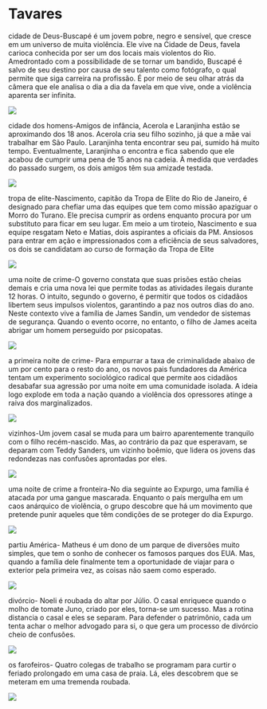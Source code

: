 # Tavares
cidade de Deus-Buscapé é um jovem pobre, negro e sensível, que cresce em um universo de muita violência. Ele vive na Cidade de Deus, favela carioca conhecida por ser um dos locais mais violentos do Rio. Amedrontado com a possibilidade de se tornar um bandido, Buscapé é salvo de seu destino por causa de seu talento como fotógrafo, o qual permite que siga carreira na profissão. É por meio de seu olhar atrás da câmera que ele analisa o dia a dia da favela em que vive, onde a violência aparenta ser infinita.

![](https://media1.tenor.com/m/w27xqWdj308AAAAd/city-of-god.gif)

cidade dos homens-Amigos de infância, Acerola e Laranjinha estão se aproximando dos 18 anos. Acerola cria seu filho sozinho, já que a mãe vai trabalhar em São Paulo. Laranjinha tenta encontrar seu pai, sumido há muito tempo. Eventualmente, Laranjinha o encontra e fica sabendo que ele acabou de cumprir uma pena de 15 anos na cadeia. À medida que verdades do passado surgem, os dois amigos têm sua amizade testada.

![](https://media1.tenor.com/m/p4qQReiz6wkAAAAd/city-of-god-benny.gif)

tropa de elite-Nascimento, capitão da Tropa de Elite do Rio de Janeiro, é designado para chefiar uma das equipes que tem como missão apaziguar o Morro do Turano. Ele precisa cumprir as ordens enquanto procura por um substituto para ficar em seu lugar. Em meio a um tiroteio, Nascimento e sua equipe resgatam Neto e Matias, dois aspirantes a oficiais da PM. Ansiosos para entrar em ação e impressionados com a eficiência de seus salvadores, os dois se candidatam ao curso de formação da Tropa de Elite

![](https://media1.tenor.com/m/ANSijm4FQhEAAAAd/joe-cool-xbox.gif)

uma noite de crime-O governo constata que suas prisões estão cheias demais e cria uma nova lei que permite todas as atividades ilegais durante 12 horas. O intuito, segundo o governo, é permitir que todos os cidadãos libertem seus impulsos violentos, garantindo a paz nos outros dias do ano. Neste contexto vive a família de James Sandin, um vendedor de sistemas de segurança. Quando o evento ocorre, no entanto, o filho de James aceita abrigar um homem perseguido por psicopatas.

![](https://media1.tenor.com/m/RjnXpwPJpZ0AAAAd/peronia1-peronia.gif)

a primeira noite de crime- Para empurrar a taxa de criminalidade abaixo de um por cento para o resto do ano, os novos pais fundadores da América tentam um experimento sociológico radical que permite aos cidadãos desabafar sua agressão por uma noite em uma comunidade isolada. A ideia logo explode em toda a nação quando a violência dos opressores atinge a raiva dos marginalizados.

![](https://media1.tenor.com/m/AXnhEW_7mKcAAAAd/purga-la-noche-de-las-bestias.gif)

vizinhos-Um jovem casal se muda para um bairro aparentemente tranquilo com o filho recém-nascido. Mas, ao contrário da paz que esperavam, se deparam com Teddy Sanders, um vizinho boêmio, que lidera os jovens das redondezas nas confusões aprontadas por eles.

![](https://media.tenor.com/mtOh4Uo449gAAAAM/neighbors-rose.gif)

uma noite de crime a fronteira-No dia seguinte ao Expurgo, uma família é atacada por uma gangue mascarada. Enquanto o país mergulha em um caos anárquico de violência, o grupo descobre que há um movimento que pretende punir aqueles que têm condições de se proteger do dia Expurgo.

![](https://media.tenor.com/_Ysr0DFFa8kAAAAM/thats-how-we-feel-the-forever-purge.gif)

partiu América- Matheus é um dono de um parque de diversões muito simples, que tem o sonho de conhecer os famosos parques dos EUA. Mas, quando a família dele finalmente tem a oportunidade de viajar para o exterior pela primeira vez, as coisas não saem como esperado.

![](https://media1.tenor.com/m/-yeqApW_Vj4AAAAd/mercedes-c63amg.gif)

divórcio- Noeli é roubada do altar por Júlio. O casal enriquece quando o molho de tomate Juno, criado por eles, torna-se um sucesso. Mas a rotina distancia o casal e eles se separam. Para defender o patrimônio, cada um tenta achar o melhor advogado para si, o que gera um processo de divórcio cheio de confusões.

![](https://media.tenor.com/2LfLnTEIK0oAAAAM/twochoices-funny.gif)

os farofeiros- Quatro colegas de trabalho se programam para curtir o feriado prolongado em uma casa de praia. Lá, eles descobrem que se meteram em uma tremenda roubada.

![](https://media.tenor.com/RX-diSG2xvQAAAAM/run-fun.gif)
